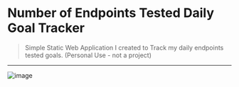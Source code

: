 # Number of Endpoints Tested Daily Goal Tracker

> Simple Static Web Application I created to Track my daily endpoints tested goals. (Personal Use - not a project)

---

![image](https://github.com/shreyaschavhan/endpoints-tested-goal-tracker/assets/68887544/e03c28f8-ca73-4474-85ab-cb33bb0b12fd)



